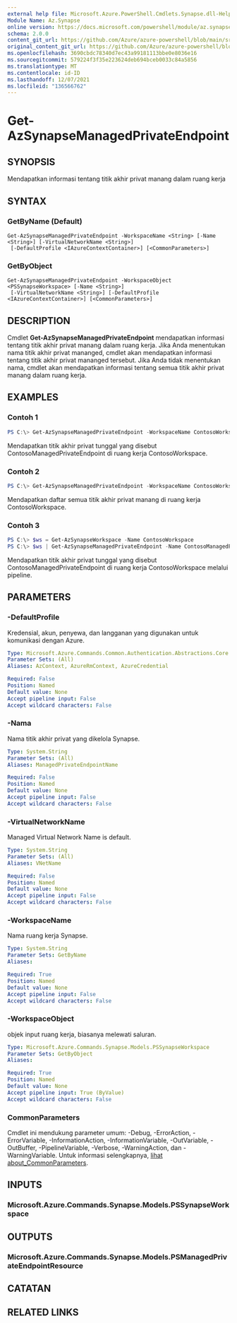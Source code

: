 ```yaml
---
external help file: Microsoft.Azure.PowerShell.Cmdlets.Synapse.dll-Help.xml
Module Name: Az.Synapse
online version: https://docs.microsoft.com/powershell/module/az.synapse/get-azsynapsemanagedprivateendpoint
schema: 2.0.0
content_git_url: https://github.com/Azure/azure-powershell/blob/main/src/Synapse/Synapse/help/Get-AzSynapseManagedPrivateEndpoint.md
original_content_git_url: https://github.com/Azure/azure-powershell/blob/main/src/Synapse/Synapse/help/Get-AzSynapseManagedPrivateEndpoint.md
ms.openlocfilehash: 3690cbdc78340d7ec43a99181113bbe0e8036e16
ms.sourcegitcommit: 579224f3f35e223624deb694bceb0033c84a5856
ms.translationtype: MT
ms.contentlocale: id-ID
ms.lasthandoff: 12/07/2021
ms.locfileid: "136566762"
---
```

# Get-AzSynapseManagedPrivateEndpoint

## SYNOPSIS
Mendapatkan informasi tentang titik akhir privat manang dalam ruang kerja

## SYNTAX

### GetByName (Default)
```
Get-AzSynapseManagedPrivateEndpoint -WorkspaceName <String> [-Name <String>] [-VirtualNetworkName <String>]
 [-DefaultProfile <IAzureContextContainer>] [<CommonParameters>]
```

### GetByObject
```
Get-AzSynapseManagedPrivateEndpoint -WorkspaceObject <PSSynapseWorkspace> [-Name <String>]
 [-VirtualNetworkName <String>] [-DefaultProfile <IAzureContextContainer>] [<CommonParameters>]
```

## DESCRIPTION
Cmdlet **Get-AzSynapseManagedPrivateEndpoint** mendapatkan informasi tentang titik akhir privat manang dalam ruang kerja. Jika Anda menentukan nama titik akhir privat mananged, cmdlet akan mendapatkan informasi tentang titik akhir privat mananged tersebut. Jika Anda tidak menentukan nama, cmdlet akan mendapatkan informasi tentang semua titik akhir privat manang dalam ruang kerja.

## EXAMPLES

### Contoh 1
```powershell
PS C:\> Get-AzSynapseManagedPrivateEndpoint -WorkspaceName ContosoWorkspace -Name ContosoManagedPrivateEndpoint
```

Mendapatkan titik akhir privat tunggal yang disebut ContosoManagedPrivateEndpoint di ruang kerja ContosoWorkspace.

### Contoh 2
```powershell
PS C:\> Get-AzSynapseManagedPrivateEndpoint -WorkspaceName ContosoWorkspace
```

Mendapatkan daftar semua titik akhir privat manang di ruang kerja ContosoWorkspace.

### Contoh 3
```powershell
PS C:\> $ws = Get-AzSynapseWorkspace -Name ContosoWorkspace
PS C:\> $ws | Get-AzSynapseManagedPrivateEndpoint -Name ContosoManagedPrivateEndpoint
```

Mendapatkan titik akhir privat tunggal yang disebut ContosoManagedPrivateEndpoint di ruang kerja ContosoWorkspace melalui pipeline.

## PARAMETERS

### -DefaultProfile
Kredensial, akun, penyewa, dan langganan yang digunakan untuk komunikasi dengan Azure.

```yaml
Type: Microsoft.Azure.Commands.Common.Authentication.Abstractions.Core.IAzureContextContainer
Parameter Sets: (All)
Aliases: AzContext, AzureRmContext, AzureCredential

Required: False
Position: Named
Default value: None
Accept pipeline input: False
Accept wildcard characters: False
```

### -Nama
Nama titik akhir privat yang dikelola Synapse.

```yaml
Type: System.String
Parameter Sets: (All)
Aliases: ManagedPrivateEndpointName

Required: False
Position: Named
Default value: None
Accept pipeline input: False
Accept wildcard characters: False
```

### -VirtualNetworkName
Managed Virtual Network Name is default.

```yaml
Type: System.String
Parameter Sets: (All)
Aliases: VNetName

Required: False
Position: Named
Default value: None
Accept pipeline input: False
Accept wildcard characters: False
```

### -WorkspaceName
Nama ruang kerja Synapse.

```yaml
Type: System.String
Parameter Sets: GetByName
Aliases:

Required: True
Position: Named
Default value: None
Accept pipeline input: False
Accept wildcard characters: False
```

### -WorkspaceObject
objek input ruang kerja, biasanya melewati saluran.

```yaml
Type: Microsoft.Azure.Commands.Synapse.Models.PSSynapseWorkspace
Parameter Sets: GetByObject
Aliases:

Required: True
Position: Named
Default value: None
Accept pipeline input: True (ByValue)
Accept wildcard characters: False
```

### CommonParameters
Cmdlet ini mendukung parameter umum: -Debug, -ErrorAction, -ErrorVariable, -InformationAction, -InformationVariable, -OutVariable, -OutBuffer, -PipelineVariable, -Verbose, -WarningAction, dan -WarningVariable. Untuk informasi selengkapnya, [lihat about_CommonParameters](http://go.microsoft.com/fwlink/?LinkID=113216).

## INPUTS

### Microsoft.Azure.Commands.Synapse.Models.PSSynapseWorkspace

## OUTPUTS

### Microsoft.Azure.Commands.Synapse.Models.PSManagedPrivateEndpointResource

## CATATAN

## RELATED LINKS
